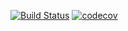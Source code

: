 [![Build Status](https://travis-ci.org/MindyPHP/MigrationBundle.svg?branch=master)](https://travis-ci.org/MindyPHP/MigrationBundle)
[![codecov](https://codecov.io/gh/MindyPHP/MigrationBundle/branch/master/graph/badge.svg)](https://codecov.io/gh/MindyPHP/MigrationBundle)
